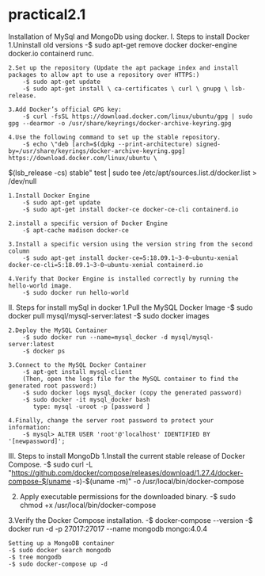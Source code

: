 # practical2.1
Installation of MySql and MongoDb using docker.
I. Steps to install Docker
    1.Uninstall old versions
        -$ sudo apt-get remove docker docker-engine docker.io containerd runc.

    2.Set up the repository (Update the apt package index and install packages to allow apt to use a repository over HTTPS:)
        -$ sudo apt-get update
        -$ sudo apt-get install \ ca-certificates \ curl \ gnupg \ lsb-release.

    3.Add Docker’s official GPG key:
        -$ curl -fsSL https://download.docker.com/linux/ubuntu/gpg | sudo gpg --dearmor -o /usr/share/keyrings/docker-archive-keyring.gpg

    4.Use the following command to set up the stable repository. 
        -$ echo \"deb [arch=$(dpkg --print-architecture) signed-by=/usr/share/keyrings/docker-archive-keyring.gpg] https://download.docker.com/linux/ubuntu \
  $(lsb_release -cs) stable" test | sudo tee /etc/apt/sources.list.d/docker.list > /dev/null

    1.Install Docker Engine
        -$ sudo apt-get update
        -$ sudo apt-get install docker-ce docker-ce-cli containerd.io

    2.install a specific version of Docker Engine
        -$ apt-cache madison docker-ce

    3.Install a specific version using the version string from the second column
        -$ sudo apt-get install docker-ce=5:18.09.1~3-0~ubuntu-xenial docker-ce-cli=5:18.09.1~3-0~ubuntu-xenial containerd.io
    
    4.Verify that Docker Engine is installed correctly by running the hello-world image.
        -$ sudo docker run hello-world

II. Steps for install mySql in docker 
   1.Pull the MySQL Docker Image
        -$ sudo docker pull mysql/mysql-server:latest
        -$ sudo docker images

    2.Deploy the MySQL Container
        -$ sudo docker run --name=mysql_docker -d mysql/mysql-server:latest
        -$ docker ps

    3.Connect to the MySQL Docker Container
        -$ apt-get install mysql-client
        (Then, open the logs file for the MySQL container to find the generated root password:)
        -$ sudo docker logs mysql_docker (copy the generated password)
        -$ sudo docker -it mysql_docker bash
           type: mysql -uroot -p [password ]

    4.Finally, change the server root password to protect your information:
        -$ mysql> ALTER USER 'root'@'localhost' IDENTIFIED BY '[newpassword]';

III. Steps to install MongoDb
 1.Install the current stable release of Docker Compose.
        -$ sudo curl -L "https://github.com/docker/compose/releases/download/1.27.4/docker-compose-$(uname -s)-$(uname -m)" -o /usr/local/bin/docker-compose

 2. Apply executable permissions for the downloaded binary.
    -$ sudo chmod +x /usr/local/bin/docker-compose

 3.Verify the Docker Compose installation.
    -$ docker-compose --version
    -$ docker run -d -p 27017:27017 --name mongodb mongo:4.0.4

    Setting up a MongoDB container
    -$ sudo docker search mongodb
    -$ tree mongodb 
    -$ sudo docker-compose up -d


            


    